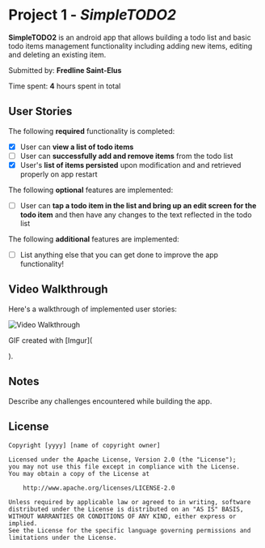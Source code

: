 # Project 1 - *SimpleTODO2*

**SimpleTODO2** is an android app that allows building a todo list and basic todo items management functionality including adding new items, editing and deleting an existing item.

Submitted by: **Fredline Saint-Elus**

Time spent: **4** hours spent in total

## User Stories

The following **required** functionality is completed:

* [x] User can **view a list of todo items**
* [ ] User can **successfully add and remove items** from the todo list
* [x] User's **list of items persisted** upon modification and and retrieved properly on app restart

The following **optional** features are implemented:

* [ ] User can **tap a todo item in the list and bring up an edit screen for the todo item** and then have any changes to the text reflected in the todo list

The following **additional** features are implemented:

* [ ] List anything else that you can get done to improve the app functionality!

## Video Walkthrough

Here's a walkthrough of implemented user stories:

<img src='https://i.imgur.com/YMEEb3w.mp4' title='Video Walkthrough' width='' alt='Video Walkthrough' />

GIF created with [Imgur](<blockquote class="imgur-embed-pub" lang="en" data-id="YMEEb3w"><a href="//imgur.com/YMEEb3w"></a></blockquote><script async src="//s.imgur.com/min/embed.js" charset="utf-8"></script>).

## Notes

Describe any challenges encountered while building the app.

## License

    Copyright [yyyy] [name of copyright owner]

    Licensed under the Apache License, Version 2.0 (the "License");
    you may not use this file except in compliance with the License.
    You may obtain a copy of the License at

        http://www.apache.org/licenses/LICENSE-2.0

    Unless required by applicable law or agreed to in writing, software
    distributed under the License is distributed on an "AS IS" BASIS,
    WITHOUT WARRANTIES OR CONDITIONS OF ANY KIND, either express or implied.
    See the License for the specific language governing permissions and
    limitations under the License.


